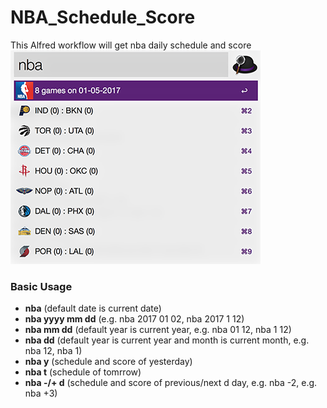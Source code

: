 # NBA_Schedule_Score
This Alfred workflow will get nba daily schedule and score  
![alt text](https://github.com/ChrisXi/NBA_Schedule_Score/blob/master/sc.png "result pic")

### Basic Usage
+ **nba**            (default date is current date)  
+ **nba yyyy mm dd** (e.g. nba 2017 01 02, nba 2017 1 12)  
+ **nba mm dd**      (default year is current year, e.g. nba 01 12, nba 1 12)  
+ **nba dd**         (default year is current year and month is current month, e.g. nba 12, nba 1)  
+ **nba y**          (schedule and score of yesterday) 
+ **nba t**          (schedule of tomrrow)  
+ **nba -/+ d**      (schedule and score of previous/next d day, e.g. nba -2, e.g. nba +3)  


